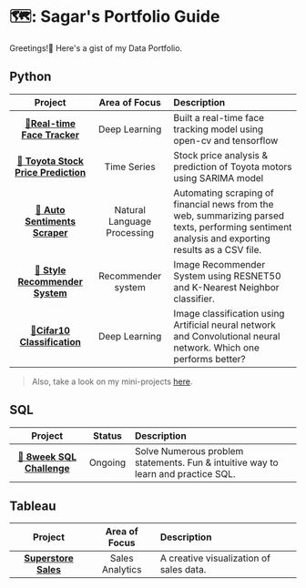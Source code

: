 # 🗺️: Sagar's Portfolio Guide
Greetings!🙏 Here's a gist of my Data Portfolio.

## Python
| Project | Area of Focus | Description |
| :---: | :---: | :--- |
| [**👦Real-time Face Tracker**](https://github.com/sagar-kongari/Object-Detection-Model/blob/main/README.md) | Deep Learning | Built a real-time face tracking model using open-cv and tensorflow |
| [**🚗 Toyota Stock Price Prediction**](https://github.com/sagar-kongari/Time-Series-Forecasting/blob/main/README.md) | Time Series | Stock price analysis & prediction of Toyota motors using SARIMA model |
| [**📰 Auto Sentiments Scraper**](https://github.com/sagar-kongari/News-Scrape-Summarize-Sentiment/blob/main/README.md) | Natural Language Processing | Automating scraping of financial news from the web, summarizing parsed texts, performing sentiment analysis and exporting results as a CSV file. |
| [**👗 Style Recommender System**](https://github.com/sagar-kongari/Style-Recommender-System/blob/main/README.md) | Recommender system | Image Recommender System using RESNET50 and K-Nearest Neighbor classifier. |
| [**🌻Cifar10 Classification**](https://github.com/sagar-kongari/Cifar10-ANN-CNN/blob/main/README.md) | Deep Learning | Image classification using Artificial neural network and Convolutional neural network. Which one performs better? |
> Also, take a look on my mini-projects [here](https://github.com/sagar-kongari/Practice-Data-Science/blob/main/README.md).


## SQL
| Project | Status | Description |
|:---:|:---:|:---|
| **[🎱 8week SQL Challenge](https://github.com/sagar-kongari/8week-SQL-Challenge)** | Ongoing | Solve Numerous problem statements. Fun & intuitive way to learn and practice SQL. |


## Tableau
| Project | Area of Focus | Description |
| :---: | :---: | :--- |
| [**Superstore Sales**](https://public.tableau.com/views/SuperstoreSales_16924556362570/Dashboard1?:language=en-US&:display_count=n&:origin=viz_share_link) | Sales Analytics | A creative visualization of sales data. |

